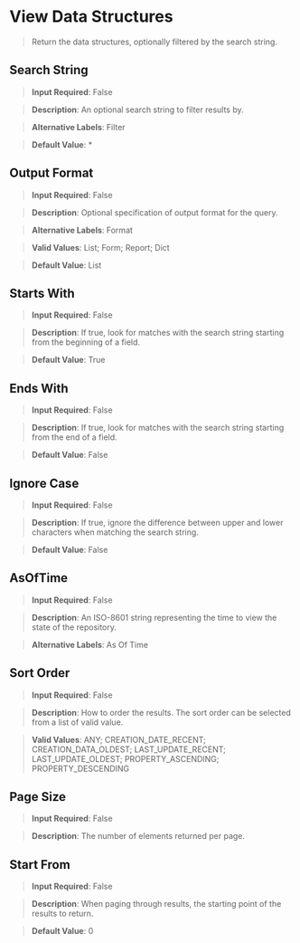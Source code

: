 # **View Data Structures**
>	Return the data structures, optionally filtered by the search string.

## **Search String**
>	**Input Required**: False

>	**Description**: An optional search string to filter results by.

>	**Alternative Labels**: Filter

>	**Default Value**: *


## **Output Format**
>	**Input Required**: False

>	**Description**: Optional specification of output format for the query.

>	**Alternative Labels**: Format

>	**Valid Values**: List; Form; Report; Dict

>	**Default Value**: List


## **Starts With**
>	**Input Required**: False

>	**Description**: If true, look for matches with the search string starting from the beginning of  a field.

>	**Default Value**: True


## **Ends With**
>	**Input Required**: False

>	**Description**: If true, look for matches with the search string starting from the end of  a field.

>	**Default Value**: False


## **Ignore Case**
>	**Input Required**: False

>	**Description**: If true, ignore the difference between upper and lower characters when matching the search string.

>	**Default Value**: False


## **AsOfTime**
>	**Input Required**: False

>	**Description**: An ISO-8601 string representing the time to view the state of the repository.

>	**Alternative Labels**: As Of Time


## **Sort Order**
>	**Input Required**: False

>	**Description**: How to order the results. The sort order can be selected from a list of valid value.

>	**Valid Values**: ANY; CREATION_DATE_RECENT; CREATION_DATA_OLDEST; LAST_UPDATE_RECENT; LAST_UPDATE_OLDEST; PROPERTY_ASCENDING; PROPERTY_DESCENDING


## **Page Size**
>	**Input Required**: False

>	**Description**: The number of elements returned per page.


## **Start From**
>	**Input Required**: False

>	**Description**: When paging through results, the starting point of the results to return.

>	**Default Value**: 0

